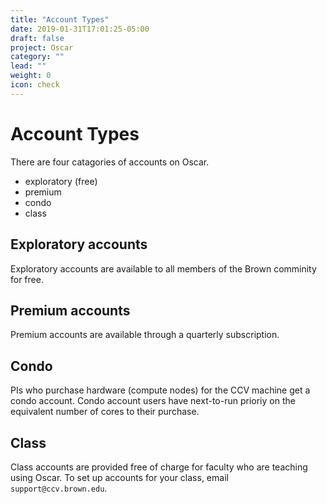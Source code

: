 ```yaml
---
title: "Account Types"
date: 2019-01-31T17:01:25-05:00
draft: false
project: Oscar
category: ""
lead: ""
weight: 0
icon: check
---
```


# Account Types

There are four catagories of accounts on Oscar.

* exploratory (free)
* premium
* condo
* class


## Exploratory accounts

Exploratory accounts are available to all members of the Brown comminity
for free.  

## Premium accounts

Premium accounts are available through a quarterly subscription.   

## Condo

PIs who purchase hardware (compute nodes) for the CCV machine get a condo account.
Condo account users have next-to-run prioriy on the equivalent number of cores to their purchase.

## Class

Class accounts are provided free of charge for faculty who are teaching
using Oscar.  To set up accounts for your class, email `support@ccv.brown.edu`.
